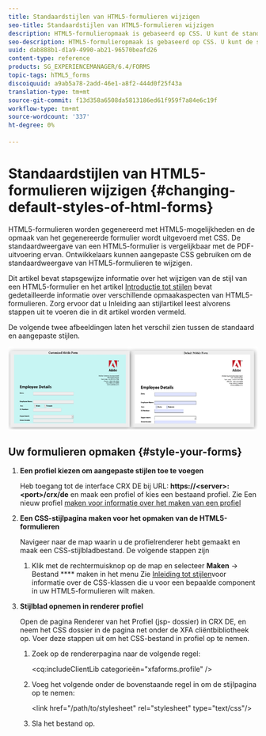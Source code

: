 ```yaml
---
title: Standaardstijlen van HTML5-formulieren wijzigen
seo-title: Standaardstijlen van HTML5-formulieren wijzigen
description: HTML5-formulieropmaak is gebaseerd op CSS. U kunt de standaardstijlen van het formulier wijzigen.
seo-description: HTML5-formulieropmaak is gebaseerd op CSS. U kunt de standaardstijlen van het formulier wijzigen.
uuid: dab888b1-d1a9-4990-ab21-96570beafd26
content-type: reference
products: SG_EXPERIENCEMANAGER/6.4/FORMS
topic-tags: hTML5_forms
discoiquuid: a9ab5a78-2add-46e1-a8f2-444d0f25f43a
translation-type: tm+mt
source-git-commit: f13d358a6508da5813186ed61f959f7a84e6c19f
workflow-type: tm+mt
source-wordcount: '337'
ht-degree: 0%

---
```



# Standaardstijlen van HTML5-formulieren wijzigen {#changing-default-styles-of-html-forms}

HTML5-formulieren worden gegenereerd met HTML5-mogelijkheden en de opmaak van het gegenereerde formulier wordt uitgevoerd met CSS. De standaardweergave van een HTML5-formulier is vergelijkbaar met de PDF-uitvoering ervan. Ontwikkelaars kunnen aangepaste CSS gebruiken om de standaardweergave van HTML5-formulieren te wijzigen.

Dit artikel bevat stapsgewijze informatie over het wijzigen van de stijl van een HTML5-formulier en het artikel [Introductie tot stijlen](/help/forms/using/css-styles.md) bevat gedetailleerde informatie over verschillende opmaakaspecten van HTML5-formulieren. Zorg ervoor dat u Inleiding aan stijlartikel leest alvorens stappen uit te voeren die in dit artikel worden vermeld.

De volgende twee afbeeldingen laten het verschil zien tussen de standaard en aangepaste stijlen.

![picture-002-small](assets/pictures-002-small.png)

## Uw formulieren opmaken {#style-your-forms}

1. **Een profiel kiezen om aangepaste stijlen toe te voegen**

   Heb toegang tot de interface CRX DE bij URL: **https://&lt;server>:&lt;port>/crx/de** en maak een profiel of kies een bestaand profiel. Zie Een nieuw profiel [maken voor informatie over het maken van een profiel](/help/forms/using/custom-profile.md)

1. **Een CSS-stijlpagina maken voor het opmaken van de HTML5-formulieren**

   Navigeer naar de map waarin u de profielrenderer hebt gemaakt en maak een CSS-stijlbladbestand. De volgende stappen zijn

   1. Klik met de rechtermuisknop op de map en selecteer **Maken** -> Bestand **** maken in het menu
   Zie [Inleiding tot stijlen](/help/forms/using/css-styles.md)voor informatie over de CSS-klassen die u voor een bepaalde component in uw HTML5-formulieren wilt maken.

1. **Stijlblad opnemen in renderer profiel**

   Open de pagina Renderer van het Profiel (jsp- dossier) in CRX DE, en neem het CSS dossier in de pagina net onder de XFA cliëntbibliotheek op. Voer deze stappen uit om het CSS-bestand in profiel op te nemen.

   1. Zoek op de rendererpagina naar de volgende regel:

      &lt;cq:includeClientLib categorieën=&quot;xfaforms.profile&quot; />

   1. Voeg het volgende onder de bovenstaande regel in om de stijlpagina op te nemen:

      &lt;link href=&quot;/path/to/stylesheet&quot; rel=&quot;stylesheet&quot; type=&quot;text/css&quot;/>

   1. Sla het bestand op.

